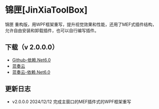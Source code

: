 # 锦匣[JinXiaToolBox]
锦匣 重构版，用WPF框架重写，提升视觉效果和性能，还用了MEF式插件结构，允许自由安装和卸载插件，也可以自行编写插件。      


## 下载（v 2.0.0.0）

- [Github-依赖.Net6.0](https://github.com/tp1415926535/JinXiaToolBox/blob/main/%E9%94%A6%E5%8C%A3v2.0.0.0-%E4%BE%9D%E8%B5%96.NET6.0.zip)
- [蓝奏云](https://wwvr.lanzn.com/i06bw2hyfyeh)
- [蓝奏云-依赖.Net6.0](https://wwvr.lanzn.com/i7Ys82hyfygj)

## 更新日志
* v2.0.0.0 2024/12/12 完成主窗口的MEF插件式的WPF框架重写
